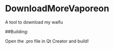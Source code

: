 # DownloadMoreVaporeon
A tool to download my waifu

##Building: 

Open the .pro file in Qt Creator and build!  
